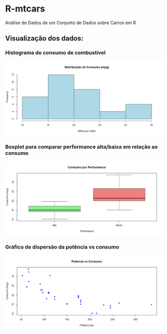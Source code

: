 # R-mtcars
Análise de Dados de um Conjunto de Dados sobre Carros em R

## Visualização dos dados:

### Histograma do consumo de combustível
<img src="./plots/Rplot.png" width="700" title="Histograma do consumo de combustível">

### Boxplot para comparar performance alta/baixa em relação ao consumo
<img src="./plots/Rplot01.png" width="700" title="Boxplot para comparar performance alta/baixa em relação ao consumo">

### Gráfico de dispersão da potência vs consumo
<img src="./plots/Rplot02.png" width="700" title="Gráfico de dispersão da potência vs consumo">